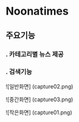 # Noonatimes


## 주요기능

### . 카테고리별 뉴스 제공

### . 검색기능


![일반화면] (capture02.png)


![중간화면] (capture03.png)


![작은화면] (capture01.png)